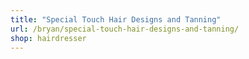 ```yaml
---
title: "Special Touch Hair Designs and Tanning"
url: /bryan/special-touch-hair-designs-and-tanning/
shop: hairdresser
---
```

